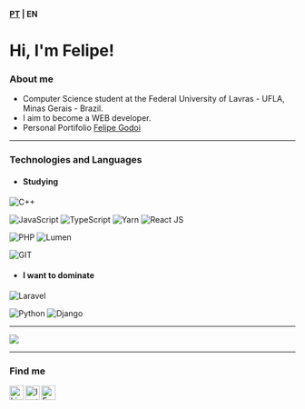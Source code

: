 <b style="text-align:right"><a href="https://github.com/felipecarvalhogodoi98">PT</a> | EN </b>

# Hi, I'm Felipe!

### About me
- Computer Science student at the Federal University of Lavras - UFLA, Minas Gerais - Brazil.
- I aim to become a WEB developer.
- Personal Portifolio <a href="https://felipecarvalhogodoi98.github.io/portifolio/">Felipe Godoi</a>

---

### Technologies and Languages

* #### Studying

![C++](https://img.shields.io/badge/-C++-333?style=for-the-badge&logo=c%2B%2B)

![JavaScript](https://img.shields.io/badge/-Javascript-333?style=for-the-badge&logo=javascript)
![TypeScript](https://img.shields.io/badge/-TypeScript-333?style=for-the-badge&logo=typescript)
![Yarn](https://img.shields.io/badge/-Yarn-333?style=for-the-badge&logo=yarn)
![React JS](https://img.shields.io/badge/-React-333?style=for-the-badge&logo=react)

![PHP](https://img.shields.io/badge/-PHP-333?style=for-the-badge&logo=php)
![Lumen](https://img.shields.io/badge/-Lumen-333?style=for-the-badge&logo=lumen)

![GIT](https://img.shields.io/badge/-GIT-333?style=for-the-badge&logo=git)

* #### I want to dominate 

![Laravel](https://img.shields.io/badge/-Laravel-333?style=for-the-badge&logo=laravel)

![Python](https://img.shields.io/badge/-Python-333?style=for-the-badge&logo=python)
![Django](https://img.shields.io/badge/-Django-333?style=for-the-badge&logo=django)

---

<!-- ![](https://github-readme-stats.vercel.app/api?username=felipecarvalhogodoi98&show_icons=true&theme=dracula) -->

![](https://github-readme-stats.vercel.app/api/top-langs/?username=felipecarvalhogodoi98&layout=compact&theme=dracula)

---

### Find me

<a target="_blank" href="https://www.linkedin.com/in/felipecarvalhogodoi">
  <img align="left" alt="LinkedIN" width="25px" src="https://logospng.org/download/linkedin/logo-linkedin-icon-2048.png" /> 
</a>

<a target="_blank" href="https://www.instagram.com/felipecgodoi/?hl=pt-br">
  <img align="left" alt="Instagram" width="25px" src="https://upload.wikimedia.org/wikipedia/commons/thumb/e/e7/Instagram_logo_2016.svg/1200px-Instagram_logo_2016.svg.png" />
</a>

<a target="_blank" href="mailto:felipecarvalhogodoi98@gmail.com">
  <img align="left" alt="E-mail" width="25px" src="https://logodownload.org/wp-content/uploads/2018/03/gmail-logo-16.png" />
</a>


